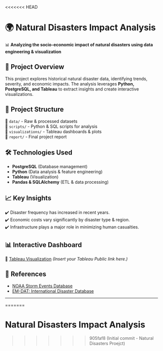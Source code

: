 <<<<<<< HEAD
# 🌍 Natural Disasters Impact Analysis
📊 **Analyzing the socio-economic impact of natural disasters using data engineering & visualization**

## 📌 Project Overview
This project explores historical natural disaster data, identifying trends, severity, and economic impacts. The analysis leverages **Python, PostgreSQL, and Tableau** to extract insights and create interactive visualizations.

## 📂 Project Structure
📁 `data/` - Raw & processed datasets  
📁 `scripts/` - Python & SQL scripts for analysis  
📁 `visualizations/` - Tableau dashboards & plots  
📁 `report/` - Final project report  

## 🛠 Technologies Used
- **PostgreSQL** (Database management)
- **Python** (Data analysis & feature engineering)
- **Tableau** (Visualization)
- **Pandas & SQLAlchemy** (ETL & data processing)

## 📈 Key Insights
✔️ Disaster frequency has increased in recent years.  
✔️ Economic costs vary significantly by disaster type & region.  
✔️ Infrastructure plays a major role in minimizing human casualties.  

## 📊 Interactive Dashboard
🔗 [Tableau Visualization](#) *(Insert your Tableau Public link here.)*

## 📜 References
- [NOAA Storm Events Database](https://www.ncdc.noaa.gov/stormevents/)
- [EM-DAT: International Disaster Database](https://www.emdat.be/)

---
=======
# Natural Disasters Impact Analysis
>>>>>>> 905faf8 (Initial commit - Natural Disasters Proejct)
